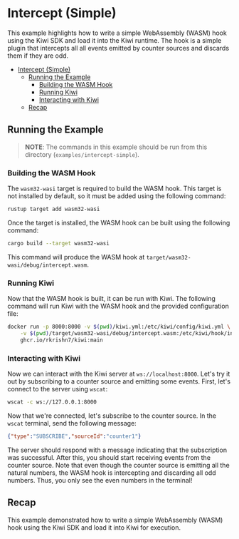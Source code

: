 # Intercept (Simple)

This example highlights how to write a simple WebAssembly (WASM) hook using the Kiwi SDK and load it into the Kiwi runtime. The hook is a simple plugin that intercepts all all events emitted by counter sources and discards them if they are odd.

- [Intercept (Simple)](#intercept-simple)
  - [Running the Example](#running-the-example)
    - [Building the WASM Hook](#building-the-wasm-hook)
    - [Running Kiwi](#running-kiwi)
    - [Interacting with Kiwi](#interacting-with-kiwi)
  - [Recap](#recap)

## Running the Example

> **NOTE**: The commands in this example should be run from this directory (`examples/intercept-simple`).

### Building the WASM Hook

The `wasm32-wasi` target is required to build the WASM hook. This target is not installed by default, so it must be added using the following command:

```sh
rustup target add wasm32-wasi
```

Once the target is installed, the WASM hook can be built using the following command:

```sh
cargo build --target wasm32-wasi
```

This command will produce the WASM hook at `target/wasm32-wasi/debug/intercept.wasm`.

### Running Kiwi

Now that the WASM hook is built, it can be run with Kiwi. The following command will run Kiwi with the WASM hook and the provided configuration file:

```sh
docker run -p 8000:8000 -v $(pwd)/kiwi.yml:/etc/kiwi/config/kiwi.yml \
    -v $(pwd)/target/wasm32-wasi/debug/intercept.wasm:/etc/kiwi/hook/intercept.wasm \
    ghcr.io/rkrishn7/kiwi:main
```

### Interacting with Kiwi

Now we can interact with the Kiwi server at `ws://localhost:8000`. Let's try it out by subscribing to a counter source and emitting some events. First, let's connect to the server using `wscat`:

```sh
wscat -c ws://127.0.0.1:8000
```

Now that we're connected, let's subscribe to the counter source. In the `wscat` terminal, send the following message:

```json
{"type":"SUBSCRIBE","sourceId":"counter1"}
```

The server should respond with a message indicating that the subscription was successful. After this, you should start receiving events from the counter source. Note that even though the counter source is emitting all the natural numbers, the WASM hook is intercepting and discarding all odd numbers. Thus, you only see the even numbers in the terminal!

## Recap

This example demonstrated how to write a simple WebAssembly (WASM) hook using the Kiwi SDK and load it into Kiwi for execution.
